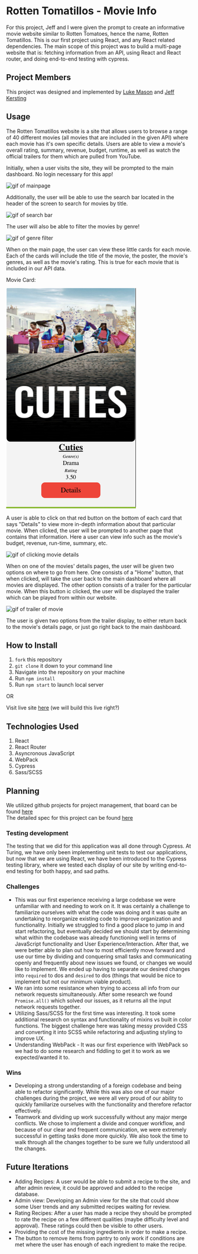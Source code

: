 # Rotten Tomatillos - Movie Info
For this project, Jeff and I were given the prompt to create an informative movie website similar to Rotten Tomatoes, hence the name, Rotten Tomatillos. This is our first project using React, and any React related dependencies. The main scope of this project was to build a multi-page website that is: fetching information from an API, using React and React router, and doing end-to-end testing with cypress.

## Project Members
This project was designed and implemented by [Luke Mason](https://github.com/LukeMason33) and [Jeff Kersting](https://github.com/JeffKersting)

## Usage
The Rotten Tomatillos website is a site that allows users to browse a range of 40 different movies (all movies that are included in the given API) where each movie has it's own specific details. Users are able to view a movie's overall rating, summary, revenue, budget, runtime, as well as watch the official trailers for them which are pulled from YouTube.

Initially, when a user visits the site, they will be prompted to the main dashboard. No login necessary for this app!

![gif of mainpage](https://media.giphy.com/media/y94XK84gEtwBQGZAK6/giphy.gif)


Additionally, the user will be able to use the search bar located in the header of the screen to search for movies by title.

![gif of search bar](http://www.giphy.com/gifs/jhY8WrGqE7DNN6L1fg)


The user will also be able to filter the movies by genre!

![gif of genre filter](http://www.giphy.com/gifs/T4dgIvz4r7DtA4qUS4)

When on the main page, the user can view these little cards for each movie. Each of the cards will include the title of the movie, the poster, the movie's genres, as well as the movie's rating. This is true for each movie that is included in our API data.

Movie Card:

![screenshot of movie card](./readme-images/movie-card.png)

A user is able to click on that red button on the bottom of each card that says "Details" to view more in-depth information about that particular movie. When clicked, the user will be prompted to another page that contains that information. Here a user can view info such as the movie's budget, revenue, run-time, summary, etc.

![gif of clicking movie details](http://www.giphy.com/gifs/qpw4WMckhwDZvJ9m6G)

When on one of the movies' details pages, the user will be given two options on where to go from here. One consists of a "Home" button, that when clicked, will take the user back to the main dashboard where all movies are displayed. The other option consists of a trailer for the particular movie. When this button ic clicked, the user will be displayed the trailer which can be played from within our website.

![gif of trailer of movie](http://www.giphy.com/gifs/9RvewJKLpUFNn40nTO)

The user is given two options from the trailer display, to either return back to the movie's details page, or just go right back to the main dashboard.

## How to Install
1. `fork` this repository
2. `git clone` it down to your command line
3. Navigate into the repository on your machine
4. Run `npm install`
5. Run `npm start` to launch local server

OR

Visit live site [here]() (we will build this live right?)

## Technologies Used
1. React
2. React Router
3. Asyncronous JavaScript
3. WebPack
4. Cypress
5. Sass/SCSS

## Planning
We utilized github projects for project management, that board can be found [here](https://github.com/LukeMason33/Rotten-Tomatillos/projects) <br>
The detailed spec for this project can be found [here](https://frontend.turing.io/projects/module-3/rancid-tomatillos-v3.html) <br>

### Testing development
The testing that we did for this application was all done through Cypress. At Turing, we have only been implementing unit tests to test our applications, but now that we are using React, we have been introduced to the Cypress testing library, where we tested each display of our site by writing end-to-end testing for both happy, and sad paths.

### Challenges
* This was our first experience receiving a large codebase we were unfamiliar with and needing to work on it. It was certainly a challenge to familiarize ourselves with what the code was doing and it was quite an undertaking to reorganize existing code to improve organization and functionality. Initially we struggled to find a good place to jump in and start refactoring, but eventually decided we should start by determining what within the codebase was already functioning well in terms of JavaScript functionality and User Experience/Interaction. After that, we were better able to plan out how to most efficiently move forward and use our time by dividing and conquering small tasks and communicating openly and frequently about new issues we found, or changes we would like to implement. We ended up having to separate our desired changes into `required` to dos and `desired` to dos (things that would be nice to implement but not our minimum viable product).
* We ran into some resistance when trying to access all info from our network requests simultaneously. After some research we found `Promise.all()` which solved our issues, as it returns all the input network requests together.
* Utilizing Sass/SCSS for the first time was interesting. It took some additional research on syntax and functionality of mixins vs built in color functions. The biggest challenge here was taking messy provided CSS and converting it into SCSS while refactoring and adjusting styling to improve UX.
* Understanding WebPack - It was our first experience with WebPack so we had to do some research and fiddling to get it to work as we expected/wanted it to.

### Wins
* Developing a strong understanding of a foreign codebase and being able to refactor significantly. While this was also one of our major challenges during the project, we were all very proud of our ability to quickly familiarize ourselves with the functionality and therefore refactor effectively.
* Teamwork and dividing up work successfully without any major merge conflicts. We chose to implement a divide and conquer workflow, and because of our clear and frequent communication, we were extremely successful in getting tasks done more quickly. We also took the time to walk through all the changes together to be sure we fully understood all the changes.

## Future Iterations
* Adding Recipes: A user would be able to submit a recipe to the site, and after admin review, it could be approved and added to the recipe database.
* Admin view: Developing an Admin view for the site that could show some User trends and any submitted recipes waiting for review.
* Rating Recipes: After a user has made a recipe they should be prompted to rate the recipe on a few different qualities (maybe difficulty level and approval). These ratings could then be visible to other users.
* Providing the cost of the missing ingredients in order to make a recipe.
* The button to remove items from pantry to only work if conditions are met where the user has enough of each ingredient to make the recipe. 
